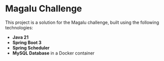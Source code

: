 # Magalu Challenge

This project is a solution for the Magalu challenge, built using the following technologies:

- **Java 21**
- **Spring Boot 3**
- **Spring Scheduler**
- **MySQL Database** in a Docker container
